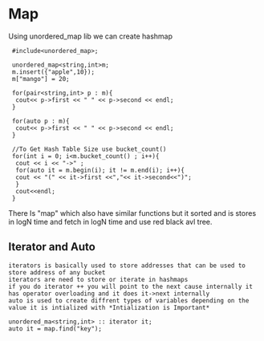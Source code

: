 # Map

Using unordered_map lib we can create hashmap
```
 #include<unordered_map>;

 unordered_map<string,int>m;
 m.insert({"apple",10});
 m["mango"] = 20;

 for(pair<string,int> p : m){
  cout<< p->first << " " << p->second << endl;
 }

 for(auto p : m){
  cout<< p->first << " " << p->second << endl;
 }

 //To Get Hash Table Size use bucket_count()
 for(int i = 0; i<m.bucket_count() ; i++){
  cout << i << "->" ;
  for(auto it = m.begin(i); it != m.end(i); i++){
  cout << "(" << it->first <<","<< it->second<<")";
  }
  cout<<endl;
 }
```

There Is "map" which also have similar functions but it sorted and is stores in logN time and fetch in logN time and use red black avl tree.

  ## Iterator and Auto

    iterators is basically used to store addresses that can be used to store address of any bucket
    iterators are need to store or iterate in hashmaps
    if you do iterator ++ you will point to the next cause internally it has operator overloading and it does it->next internally
    auto is used to create diffrent types of variables depending on the value it is intialized with *Intialization is Important*

    unordered_ma<string,int> :: iterator it;
    auto it = map.find("key");
